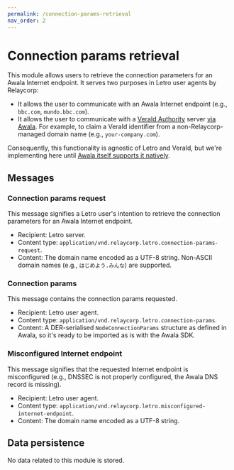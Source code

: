 ```yaml
---
permalink: /connection-params-retrieval
nav_order: 2
---
```


# Connection params retrieval

This module allows users to retrieve the connection parameters for an Awala Internet endpoint. It serves two purposes in Letro user agents by Relaycorp:

- It allows the user to communicate with an Awala Internet endpoint (e.g., `bbc.com`, `mundo.bbc.com`).
- It allows the user to communicate with a [VeraId Authority](https://docs.relaycorp.tech/veraid-authority/) server [via Awala](https://docs.relaycorp.tech/veraid-authority/awala). For example, to claim a VeraId identifier from a non-Relaycorp-managed domain name (e.g., `your-company.com`).

Consequently, this functionality is agnostic of Letro and VeraId, but we're implementing here until [Awala itself supports it natively](https://github.com/AwalaNetwork/specs/issues/101).

## Messages

### Connection params request

This message signifies a Letro user's intention to retrieve the connection parameters for an Awala Internet endpoint.

- Recipient: Letro server.
- Content type: `application/vnd.relaycorp.letro.connection-params-request`.
- Content: The domain name encoded as a UTF-8 string. Non-ASCII domain names (e.g., `はじめよう.みんな`) are supported.

### Connection params

This message contains the connection params requested.

- Recipient: Letro user agent.
- Content type: `application/vnd.relaycorp.letro.connection-params`.
- Content: A DER-serialised `NodeConnectionParams` structure as defined in Awala, so it's ready to be imported as is with the Awala SDK.

### Misconfigured Internet endpoint

This message signifies that the requested Internet endpoint is misconfigured (e.g., DNSSEC is not properly configured, the Awala DNS record is missing).

- Recipient: Letro user agent.
- Content type: `application/vnd.relaycorp.letro.misconfigured-internet-endpoint`.
- Content: The domain name encoded as a UTF-8 string.

## Data persistence

No data related to this module is stored.
